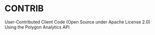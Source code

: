 # CONTRIB
User-Contributed Client Code (Open Source under Apache License 2.0) Using the Polygon Analytics API
